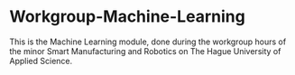 # Workgroup-Machine-Learning
This is the Machine Learning module, done during the workgroup hours of the minor Smart Manufacturing and Robotics on The Hague University of Applied Science.

